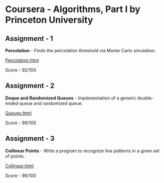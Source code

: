 # Coursera - Algorithms, Part I by Princeton University

## Assignment - 1
**Percolation** - Finds the percolation threshold via Monte Carlo simulation.

[Percolation.html](http://coursera.cs.princeton.edu/algs4/assignments/percolation.html)

Score - 92/100

## Assignment - 2
**Deque and Randomized Queues** - Implementation of a generic double-ended queue and randomized queue.

[Queues.html](http://coursera.cs.princeton.edu/algs4/assignments/queues.html)

Score - 99/100

## Assignment - 3
**Collinear Points** - Write a program to recognize line patterns in a given set of points.

[Collinear.html](http://coursera.cs.princeton.edu/algs4/assignments/collinear.html)

Score - 99/100